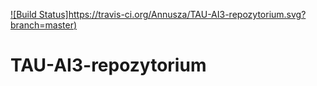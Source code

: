 
[![Build Status]https://travis-ci.org/Annusza/TAU-AI3-repozytorium.svg?branch=master)](https://travis-ci.org/Annusza/TAU-AI3-repozytorium)
# TAU-AI3-repozytorium